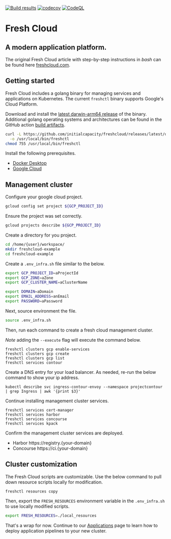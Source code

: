 [![Build results](https://github.com/initialcapacity/freshcloud/workflows/build/badge.svg)](https://github.com/initialcapacity/freshcloud/actions)
[![codecov](https://codecov.io/gh/initialcapacity/freshcloud/branch/main/graph/badge.svg)](https://codecov.io/gh/initialcapacity/freshcloud)
[![CodeQL](https://github.com/initialcapacity/freshcloud/actions/workflows/codeql.yml/badge.svg)](https://github.com/initialcapacity/freshcloud/actions/workflows/codeql.yml)

# Fresh Cloud

## A modern application platform.

The original Fresh Cloud article with step-by-step instructions in *bash* can be found
here [freshcloud.com](https://www.freshcloud.com).

## Getting started

Fresh Cloud includes a golang binary for managing services and applications on Kubernetes.
The current `freshctl` binary supports Google's Cloud Platform.

Download and install the
[latest darwin-arm64 release](https://github.com/initialcapacity/freshcloud/releases/latest/download/freshctl-darwin-arm64)
of the binary. Additional golang operating systems and architectures can be found in the
GitHub action [build artifacts](https://github.com/initialcapacity/freshcloud/actions/workflows/build.yml).

```bash
curl -L https://github.com/initialcapacity/freshcloud/releases/latest/download/freshctl-darwin-arm64 \
  -o /usr/local/bin/freshctl
chmod 755 /usr/local/bin/freshctl
```

Install the following prerequisites.

* [Docker Desktop](https://www.docker.com/products/docker-desktop)
* [Google Cloud](https://cloud.google.com/sdk)

## Management cluster

Configure your google cloud project.

```bash
gcloud config set project ${GCP_PROJECT_ID}
```

Ensure the project was set correctly.

```bash
gcloud projects describe ${GCP_PROJECT_ID}
```

Create a directory for you project.

```bash
cd /home/{user}/workspace/
mkdir freshcloud-example
cd freshcloud-example
```

Create a `.env_infra.sh` file similar to the below.

```bash
export GCP_PROJECT_ID=aProjectId
export GCP_ZONE=aZone
export GCP_CLUSTER_NAME=aClusterName

export DOMAIN=aDomain
export EMAIL_ADDRESS=anEmail
export PASSWORD=aPassword
```

Next, source environment the file.

```bash
source .env_infra.sh
```

Then, run each command to create a fresh cloud management cluster.

_Note_ adding the `--execute` flag will execute the command below.

```base
freshctl clusters gcp enable-services
freshctl clusters gcp create
freshctl clusters gcp list
freshctl services contour
```

Create a DNS entry for your load balancer. As needed, re-run the below command to show your ip address.

```base
kubectl describe svc ingress-contour-envoy --namespace projectcontour | grep Ingress | awk '{print $3}'
```

Continue installing management cluster services.

```base
freshctl services cert-manager
freshctl services harbor
freshctl services concourse
freshctl services kpack
```

Confirm the management cluster services are deployed.

* Harbor https://registry.{your-domain}
* Concourse https://ci.{your-domain}

## Cluster customization

The Fresh Cloud scripts are customizable. Use the below command to pull down resource scripts locally for modification.

```bash
freshctl resources copy
```

Then, export the `FRESH_RESOURCES` environment variable in the `.env_infra.sh` to use locally modified scripts.

```bash
export FRESH_RESOURCES=./local_resources
```

That's a wrap for now.
Continue to our [Applications](APPLICATIONS.md) page to learn how to deploy application pipelines to your new cluster.

